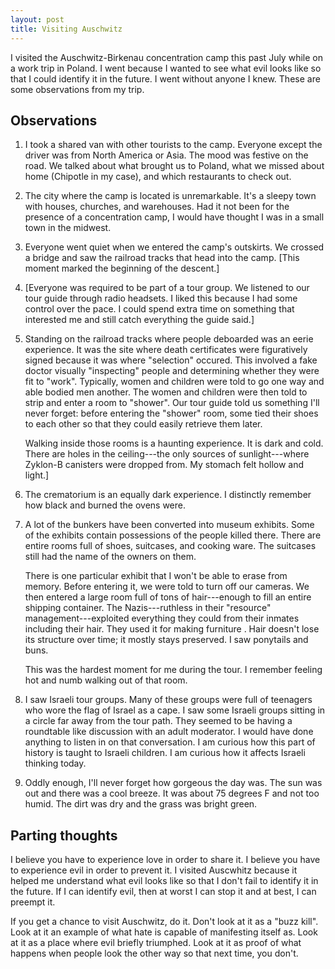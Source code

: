 ```yaml
---
layout: post
title: Visiting Auschwitz
---
```


I visited the Auschwitz-Birkenau concentration camp this past July while on a work trip in Poland. I went because I wanted to see what evil looks like so that I could identify it in the future. I went without anyone I knew. These are some observations from my trip.

## Observations

1. I took a shared van with other tourists to the camp. Everyone except the driver was from North America or Asia. The mood was festive on the road. We talked about what brought us to Poland, what we missed about home (Chipotle in my case), and which restaurants to check out.

2. The city <link> where the camp is located is unremarkable. It's a sleepy town with houses, churches, and warehouses. Had it not been for the presence of a concentration camp, I would have thought I was in a small town in the midwest.

3. Everyone went quiet when we entered the camp's outskirts. We crossed a bridge and saw the railroad tracks that head into the camp. [This moment marked the beginning of the descent.]

4. [Everyone was required to be part of a tour group. We listened to our tour guide through radio headsets. I liked this because I had some control over the pace. I could spend extra time on something that interested me and still catch everything the guide said.]

5. Standing on the railroad tracks where people deboarded was an eerie experience. It was the site where death certificates were figuratively signed because it was where "selection" occured. This involved a fake doctor visually "inspecting" people and determining whether they were fit to "work". Typically, women and children were told to go one way and able bodied men another. The women and children were then told to strip and enter a room to "shower". Our tour guide told us something I'll never forget: before entering the "shower" room, some tied their shoes to each other so that they could easily retrieve them later.


      Walking inside those rooms is a haunting experience. It is dark and cold. There are holes in the ceiling---the only sources of sunlight---where Zyklon-B canisters were dropped from. My stomach felt hollow and light.]

6. The crematorium is an equally dark experience. I distinctly remember how black and burned the ovens were.

7. A lot of the bunkers have been converted into museum exhibits. Some of the exhibits contain possessions of the people killed there. There are entire rooms full of shoes, suitcases, and cooking ware. The suitcases still had the name of the owners on them. 

   There is one particular exhibit that I won't be able to erase from memory. Before entering it, we were told to turn off our cameras. We then entered a large room full of tons of hair---enough to fill an entire shipping container. The Nazis---ruthless in their "resource" management---exploited everything they could from their inmates including their hair. They used it for making furniture <look up>. Hair doesn't lose its structure over time; it mostly stays preserved. I saw ponytails and buns.

      This was the hardest moment for me during the tour. I remember feeling hot and numb walking out of that room.

8. I saw Israeli tour groups. Many of these groups were full of teenagers who wore the flag of Israel as a cape. I saw some Israeli groups sitting in a circle far away from the tour path. They seemed to be having a roundtable like discussion with an adult moderator. I would have done anything to listen in on that conversation. I am curious how this part of history is taught to Israeli children. I am curious how it affects Israeli thinking today.

9. Oddly enough, I'll never forget how gorgeous the day was. The sun was out and there was a cool breeze. It was about 75 degrees F and not too humid. The dirt was dry and the grass was bright green.


## Parting thoughts

I believe you have to experience love in order to share it. I believe you have to experience evil in order to prevent it. I visited Auscwhitz because it helped me understand what evil looks like so that I don't fail to identify it in the future. If I can identify evil, then at worst I can stop it and at best, I can preempt it.

If you get a chance to visit Auschwitz, do it. Don't look at it as a "buzz kill". Look at it an example of what hate is capable of manifesting itself as. Look at it as a place where evil briefly triumphed. Look at it as proof of what happens when people look the other way so that next time, you don't.

<pics>
